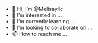 - 👋 Hi, I’m @Melisayllc
- 👀 I’m interested in ...
- 🌱 I’m currently learning ...
- 💞️ I’m looking to collaborate on ...
- 📫 How to reach me ...

<!---
Melisayllc/Melisayllc is a ✨ special ✨ repository because its `README.md` (this file) appears on your GitHub profile.
You can click the Preview link to take a look at your changes.
--->
